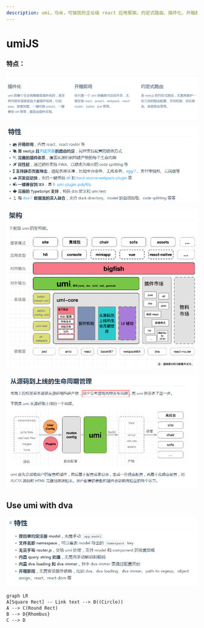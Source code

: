 ```yaml
---
description: umi，乌米，可插拔的企业级 react 应用框架。约定式路由、插件化、开箱即用。
---
```


# umiJS

### 特点：

![](.gitbook/assets/image%20%287%29.png)

![](.gitbook/assets/image%20%2816%29.png)



![](.gitbook/assets/image%20%2817%29.png)

![](.gitbook/assets/image%20%284%29.png)



## Use umi with dva <a id="use-umi-with-dva"></a>

![](.gitbook/assets/image%20%2813%29.png)



```mermaid
graph LR
A[Square Rect] -- Link text --> B((Circle))
A --> C(Round Rect)
B --> D{Rhombus}
C --> D
```



